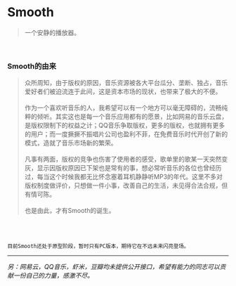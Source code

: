 # Smooth
> 一个安静的播放器。
<br>

### Smooth的由来

> 众所周知，由于版权的原因，音乐资源被各大平台瓜分、垄断、独占，音乐爱好者们被迫流连于此间，这是资本市场的现状，也带来了极大的不便。
 <br><br>
 作为一个喜欢听音乐的人，我希望可以有一个地方可以毫无障碍的，流畅纯粹的倾听。其实这也是每一个音乐应用都有的愿景，比如网易的音乐云盘，是版权限制下的权益之计；QQ音乐争取版权，更多的版权，也就拥有更多的用户；而一度撅撅不振唱片公司也盈利不菲，在免费音乐时代开创了新的模式，造就了音乐市场新的繁荣。
 <br><br>
 凡事有两面，版权的竞争也伤害了使用者的感受，歌单里的歌某一天突然变灰，显示因版权原因已下架也是常有的事，想必常听音乐的各位也曾经历过，每当这个时候我都无比怀念塞着耳机静静听MP3的年代。这里不多对版权制度做评价，只想做一件小事，改善自己的生活，未见得合法合规，但有情可陈。
 <br><br>
 也是由此，才有Smooth的诞生。


<br><br>

```
目前Smooth还处于原型阶段，暂时只有PC版本，期待它在不远未来闪亮登场。
```

---
*另：网易云，QQ音乐，虾米，豆瓣均未提供公开接口，希望有能力的同志可以贡献一份自己的力量，感激不尽。*
